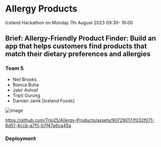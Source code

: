 # Allergy Products

Iceland Hackathon on Monday 7th August 2023 09:30- 16:00

## Brief: Allergy-Friendly Product Finder: Build an app that helps customers find products that match their dietary preferences and allergies

### Team 5
- Neil Brooks
- Bianca Buha
- Jakir Ashraf
- Tripti Gurung
- Damian Janik [Iceland Foods]

![image](https://github.com/Trip25/Allergy-Products/assets/90729017/e160e1e8-4883-47e4-a4b9-ddda1f005884)


https://github.com/Trip25/Allergy-Products/assets/90729017/f032f071-6d51-4ccb-a7f5-b7f47a6ca45a


### Deployment


